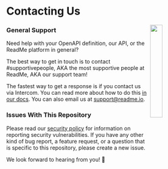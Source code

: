 # Contacting Us

<img align="right" width="25%" style="margin-bottom: 2em" src="https://owlbertsio-resized.s3.amazonaws.com/Doctor.psd.png">

### General Support

Need help with your OpenAPI definition, our API, or the ReadMe platform in general?

The best way to get in touch is to contact #supportivepeople, AKA the most supportive people at ReadMe, AKA our support team!

The fastest way to get a response is if you contact us via Intercom. You can read more about how to do this [in our docs](https://docs.readme.com/docs/contact-support). You can also email us at support@readme.io.

### Issues With This Repository

Please read our [security policy](./SECURITY.md) for information on reporting security vulnerabilities. If you have any other kind of bug report, a feature request, or a question that is specific to this repository, please create a new issue.

We look forward to hearing from you! :owl:

